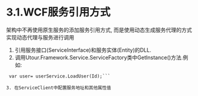 # 3.1.WCF服务引用方式
架构中不再使用原生服务的添加服务引用方式, 而是使用动态生成服务代理的方式实现动态代理与服务进行调用
1. 引用服务接口(ServiceInterface)和服务实体(Entity)的DLL.
2. 调用Utour.Framework.Service.ServiceFactory类中GetInstance<T>()方法.例如: 

``` IUserService userService=ServiceFactory.GetInstance<IUserService>();
 var user= userService.LoadUser(Id);```
 
3. 在ServiceClient中配置服务地址和其他属性值